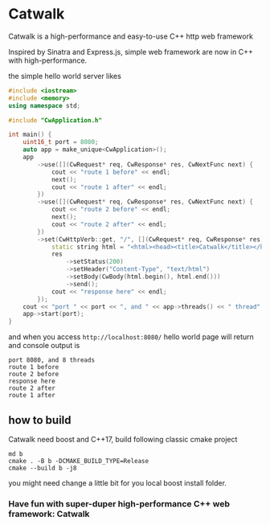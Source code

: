 # Catwalk

Catwalk is a high-performance and easy-to-use C++ http web framework

Inspired by Sinatra and Express.js, simple web framework are now in C++ with high-performance.

the simple hello world server likes

```C++
#include <iostream>
#include <memory>
using namespace std;

#include "CwApplication.h"

int main() {
    uint16_t port = 8080;
    auto app = make_unique<CwApplication>();
    app
        ->use([](CwRequest* req, CwResponse* res, CwNextFunc next) {
            cout << "route 1 before" << endl;
            next();
            cout << "route 1 after" << endl;
        })
        ->use([](CwRequest* req, CwResponse* res, CwNextFunc next) {
            cout << "route 2 before" << endl;
            next();
            cout << "route 2 after" << endl;
        })
        ->set(CwHttpVerb::get, "/", [](CwRequest* req, CwResponse* res) {
            static string html = "<html><head><title>Catwalk</title></head><body><h1>Hello, world!</h1></body></html>";
            res
                ->setStatus(200)
                ->setHeader("Content-Type", "text/html")
                ->setBody(CwBody(html.begin(), html.end()))
                ->send();
            cout << "response here" << endl;
        });
    cout << "port " << port << ", and " << app->threads() << " thread" << (app->threads() > 1 ? "s" : "") << endl;
    app->start(port);
}
```
and when you access `http://localhost:8080/`
hello world page will return and console output is
```
port 8080, and 8 threads 
route 1 before
route 2 before
response here
route 2 after
route 1 after
```

## how to build

Catwalk need boost and C++17, build following classic cmake project
```
md b
cmake . -B b -DCMAKE_BUILD_TYPE=Release
cmake --build b -j8
```
you might need change a little bit for you local boost install folder.

### Have fun with super-duper high-performance C++ web framework: Catwalk
